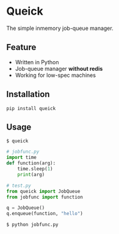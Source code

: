 # Queick
The simple inmemory job-queue manager.

## Feature
* Written in Python
* Job-queue manager **without redis**
* Working for low-spec machines

## Installation
```
pip install queick
```

## Usage
```
$ queick
```

```python
# jobfunc.py
import time
def function(arg):
    time.sleep(1)
    print(arg)

# test.py
from queick import JobQueue
from jobfunc import function

q = JobQueue()
q.enqueue(function, "hello")
```

```
$ python jobfunc.py
```
